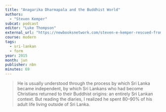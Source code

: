 ```yaml
---
title: "Anagarika Dharmapala and the Buddhist World"
authors:
  - "Steven Kemper"
subcat: podcast
editor: "Luke Thompson"
external_url: "https://newbooksnetwork.com/steven-e-kemper-rescued-from-the-nation-anagarika-dharmapala-and-the-buddhist-world-u-of-chicago-press-2015"
course: modern
tags:
  - sri-lankan
  - form
year: 2015
month: jun
publisher: nbn
minutes: 69
---
```


> He is usually understood through the process by which Sri Lanka became independent, by which Sri Lankans who had become Christians returned to their Buddhist origins: an entirely Sri Lankan context.
But reading the diaries, I realized he spent 80–90% of his adult life living outside of Sri Lanka.

